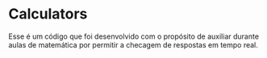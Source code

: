 # Calculators
Esse é um código que foi desenvolvido com o propósito de auxiliar durante aulas de matemática por permitir a checagem de respostas em tempo real.
